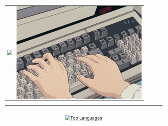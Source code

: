 <table>
  <tr>
    <td>
      <img src="https://readme-typing-svg.herokuapp.com/?font=Roboto&size=30&center=true&vCenter=true&width=600&color=808080&height=100&duration=2000&lines=Matías+Corpu;+Estudiante+de+Ingeniería+en+Informática" />
    </td>
    <td>
      <img src="typing.gif" style="width:400px;">
    </td>
  </tr>
</table>

<hr/>

<!-- <div>

  * 📫  Contact me at:
      * ✉️  Email: <a href="mailto:corpumatiasariel@gmail.com" target="_blank">corpumatiasariel@gmail.com</a>
      * 📱  LinkedIn: <a href="https://www.linkedin.com/in/matías-corpu-490021304/" target="_blank">Matías Corpu</a>
  * 🖥️  Check out my portfolio: <a href="http://matiascorpu.com" target="_blank">matiasCorpu.com</a>



<div align="center">

  [![My Skills](https://skillicons.dev/icons?i=c,js,html,css,react,tailwind,git,github,vscode)](https://skillicons.dev)

  falta el icono de Microsoft SQL Server
</div>

<hr/>
</div> -->

<div align = "center">
  <br>
  <a href="https://github.com/MatiasCorpu">
      <img src="https://github-readme-stats.vercel.app/api/top-langs/?username=MatiasCorpu&langs_count=10&layout=compact&title_color=10b981&size_weight=0.5&count_weight=0.5&text_color=ffffff&icon_color=14b8a6&bg_color=000000&hide_border=true&locale=en&custom_title=Top%20%Languages" alt="Top Languages" width=400 />
  </a>
</div>
